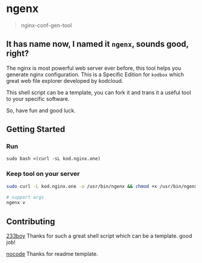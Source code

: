 # ngenx
> nginx-conf-gen-tool

## It has name now, I named it ```ngenx```, sounds good, right?

The nginx is most powerful web server ever before, this tool helps you generate nginx configuration. This is a Specific Edition for ```kodbox``` which great web file explorer developed by kodcloud. 

This shell script can be a template,  you can fork it and trans it a useful tool to your specific software.

So, have fun and good luck.

## Getting Started

### Run

```
sudo bash <(curl -sL kod.nginx.one)
```

### Keep tool on your server

```bash
sudo curl -L kod.nginx.one -o /usr/bin/ngenx && chmod +x /usr/bin/ngenx

# support args
ngenx v
```

## Contributing

[233boy](https://github.com/233boy) Thanks for such a great shell script which can be a template. good job!

[nocode](https://github.com/kelseyhightower/nocode) Thanks for readme template.
